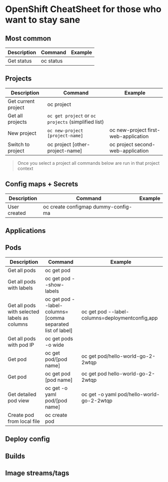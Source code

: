 # OpenShift CheatSheet for those who want to stay sane

## Most common

| Description  | Command | Example |
| -----------  | ------- | ------- |
| Get status | oc status | |

## Projects

| Description  | Command | Example |
| -----------  | ------- | ------- |
| Get current project | oc project | |
| Get all projects | ``oc get project`` or ``oc projects`` (simplified list) | |
| New project | `oc new-project [project-name]` | oc new-project first-web-application|
| Switch to project | oc project [other-project-name] | oc project second-web-application |


> Once you select a project all commands below are run in that project context

## Config maps + Secrets

| Description  | Command | Example |
| -----------  | ------- | ------- |
| User created | oc create configmap dummy-config-ma | |


## Applications

## Pods

| Description  | Command | Example |
| -----------  | ------- | ------- |
| Get all pods | oc get pod | |
| Get all pods with labels | oc get pod --show-labels | |
| Get all pods with selected labels as columns | oc get pod --label-columns=[comma separated list of label] | oc get pod --label-columns=deploymentconfig,app |
| Get all pods with pod IP | oc get pods -o wide | |
| Get pod | oc get pod/[pod name] | oc get pod/hello-world-go-2-2wtqp |
| Get pod | oc get pod [pod name] | oc get pod hello-world-go-2-2wtqp |
| Get detailed pod view | oc get -o yaml pod/[pod name] | oc get -o yaml pod/hello-world-go-2-2wtqp |
| Create pod from local file | oc create pod | |




## Deploy config

## Builds

## Image streams/tags

